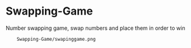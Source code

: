 # Swapping-Game
Number swapping game, swap numbers and place them in order to win


        Swapping-Game/swapinggame.png
      
      
